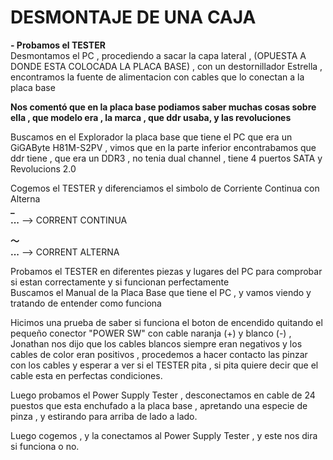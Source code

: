 # DESMONTAJE DE UNA CAJA
**- Probamos el TESTER**  
Desmontamos el PC , procediendo a sacar la capa lateral , (OPUESTA A DONDE ESTA COLOCADA LA PLACA BASE) , con un destornillador Estrella , encontramos la fuente de 
alimentacion con cables que lo conectan a la placa base
  
**Nos comentó que en la placa base podiamos saber muchas cosas sobre ella , que modelo era , la marca , que ddr usaba,
y las revoluciones**  
  
Buscamos en el Explorador la placa base que tiene el PC que era un GiGAByte H81M-S2PV , vimos que en la parte inferior encontrabamos que ddr tiene , que era un DDR3 , no tenia dual channel , tiene 4 puertos SATA y Revolucions 2.0  
  
Cogemos el TESTER y diferenciamos el simbolo de Corriente Continua con Alterna  
**_**  
**...**   --> CORRENT CONTINUA  

**～**  
**...**   --> CORRENT ALTERNA

Probamos el TESTER en diferentes piezas y lugares del PC para comprobar si estan correctamente y si funcionan perfectamente  
Buscamos el Manual de la Placa Base que tiene el PC , y vamos viendo y tratando de entender como funciona  

Hicimos una prueba de saber si funciona el boton de encendido quitando el pequeño conector "POWER SW" con cable naranja (+) y blanco (-) , Jonathan nos dijo que los cables blancos siempre eran negativos y los cables de color eran positivos , procedemos a hacer contacto las pinzar con los cables y esperar a ver si el TESTER pita , si pita quiere decir que el cable esta en perfectas condiciones.  

Luego probamos el Power Supply Tester , desconectamos en cable de 24 puestos que esta enchufado a la placa base , apretando una especie de pinza , y estirando para arriba de lado a lado.

Luego cogemos , y la conectamos al Power Supply Tester , y este nos dira si funciona o no.  
